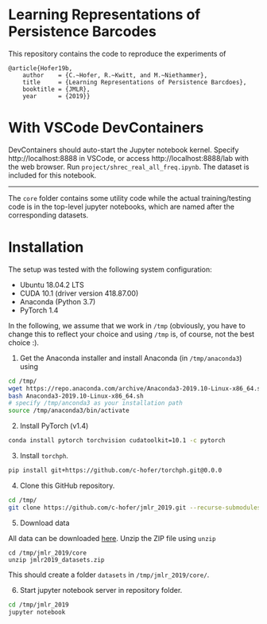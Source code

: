 # Learning Representations of Persistence Barcodes

This repository contains the code to reproduce the experiments of 

```
@article{Hofer19b,
    author    = {C.~Hofer, R.~Kwitt, and M.~Niethammer},
    title     = {Learning Representations of Persistence Barcdoes},
    booktitle = {JMLR},
    year      = {2019}}
```

With VSCode DevContainers
====

DevContainers should auto-start the Jupyter notebook kernel. Specify http://localhost:8888 in VSCode, or access http://localhost:8888/lab with the web browser.
Run `project/shrec_real_all_freq.ipynb`. The dataset is included for this notebook.

---

The `core` folder contains some utility code while the actual training/testing code is in the top-level jupyter notebooks, which are named after the corresponding datasets. 

Installation
============

The setup was tested with the following system configuration:

- Ubuntu 18.04.2 LTS
- CUDA 10.1 (driver version 418.87.00)
- Anaconda (Python 3.7)
- PyTorch 1.4

In the following, we assume that we work in `/tmp` (obviously, you have to
change this to reflect your choice and using `/tmp` is, of course, not
the best choice :).

1. Get the Anaconda installer and install Anaconda (in `/tmp/anaconda3`)
using

```bash
cd /tmp/
wget https://repo.anaconda.com/archive/Anaconda3-2019.10-Linux-x86_64.sh
bash Anaconda3-2019.10-Linux-x86_64.sh
# specify /tmp/anconda3 as your installation path
source /tmp/anaconda3/bin/activate
```

2. Install PyTorch (v1.4)

```bash
conda install pytorch torchvision cudatoolkit=10.1 -c pytorch
```

3. Install ``torchph``. 

```bash
pip install git+https://github.com/c-hofer/torchph.git@0.0.0
```

4. Clone this GitHub repository.

```bash
cd /tmp/
git clone https://github.com/c-hofer/jmlr_2019.git --recurse-submodules
```

5. Download data

All data can be downloaded [here](https://drive.google.com/open?id=148hoKBu1bbnWcAf4pErGWaOwnXzr7jxy). Unzip the ZIP file using `unzip`

```
cd /tmp/jmlr_2019/core
unzip jmlr2019_datasets.zip
```

This should create a folder `datasets` in `/tmp/jmlr_2019/core/`.

6. Start jupyter notebook server in repository folder.

```bash
cd /tmp/jmlr_2019
jupyter notebook
``` 
